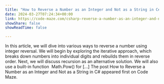 ```yaml
---
title: "How to Reverse a Number as an Integer and Not as a String in C#"
date: 2024-03-27T07:24:34+00:00
link: https://code-maze.com/csharp-reverse-a-number-as-an-integer-and-not-string/
showShare: false
showReadTime: false

---
```

In this article, we will dive into various ways to reverse a number using integer reversal. We will begin by exploring the iterative approach, which breaks down numbers into individual digits and rebuilds them in reverse order. Next, we will discuss recursion as an alternative solution. We will also use a built-in function  Math.Pow() for […]
The post How to Reverse a Number as an Integer and Not as a String in C# appeared first on Code Maze.